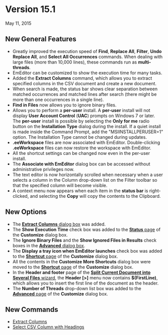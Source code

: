 # Version 15.1

May 11, 2015

## New General Features

- Greatly improved the execution speed of **Find**, **Replace All**, **Filter**, **Undo** **Replace All**, and **Select All Occurrences** commands. When dealing with large files (more than 10,000 lines), these commands run as **multi-threads**.
- EmEditor can be customized to show the execution time for many tasks.
- Added the **Extract Columns** command, which allows you to extract specified columns in the CSV document and create a new document.
- When search is made, the status bar shows clear separation between matched occurrences and matched lines after search (there might be more than one occurrences in a single line).
- **Find in Files** now allows you to ignore binary files.
- Allows you to perform a **per-user** install. A **per-user** install will not display **User Account Control** (**UAC**) prompts on Windows 7 or later. The **per-user** install is possible by selecting the **Only for me** radio button on the **Installation Type** dialog during the install. If a quiet install is made inside the Command Prompt, add the "MSIINSTALLPERUSER=1" option. The Installation Type cannot be changed during updates.
- **.eeWorkspace** files are now associated with EmEditor. Double-clicking **.eeWorkspace** files can now restore the workspace with EmEditor.
- All the shortcut settings can be changed now even in the per-user install.
- The **Associate with EmEditor** dialog box can be accessed without administrative privileges now.
- The text editor is now horizontally scrolled when necessary when a user selects a column in the Column drop-down list on the Filter toolbar so that the specified column will become visible.
- A context menu now appears when each item in the **status bar** is right-clicked, and selecting the **Copy** will copy the contents to the Clipboard.

## New Options

- The [**Extract Columns** dialog box](../dlg/extract_columns/index) was added.
- The **Show Execution Time** check box was added to the [**Status** page](../dlg/customize/status/index) of the **Customize** dialog box.
- The **Ignore Binary Files** and the **Show Ignored Files in Results** check boxes in the [**Advanced** dialog box](../dlg/advanced/index).
- The **Display a tray icon when EmEditor launches** check box was added to the [**Shortcut** page](../dlg/customize/shortcut/index) of the **Customize** dialog box.
- All the contents in the **Customize More Shortcuts** dialog box were moved to the [**Shortcut** page](../dlg/customize/shortcut/index) of the **Customize** dialog box.
- In the **Header and footer** page of the
[**Split Current Document into Several Files** wizard](../dlg/split_to_files/index), the **Header \[>\]** menu now contains **$(FirstLine)**, which allows you to insert the first line of the document as the header.
- The **Number of Threads** drop-down list box was added to the [**Advanced** page](../dlg/customize/advanced/index) of the **Customize** dialog box.

## New Commands

- [Extract Columns](../cmd/edit/extract_columns)
- [Select CSV Column with Headings](../cmd/edit/select_column_with_headings)
